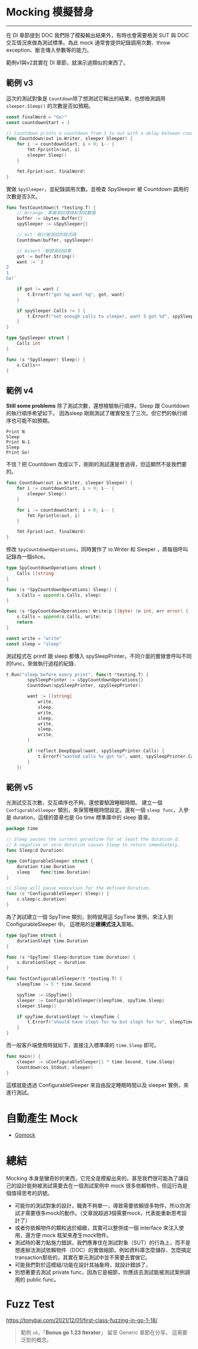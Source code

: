 # Mocking 模擬替身
---

在 DI 章節提到 DOC 我們除了模擬輸出結果外，有時也會需要檢測 SUT 與 DOC 交互情況來做為測試標準。為此 mock 通常會提供紀錄調用次數、throw exception、斷言傳入參數等的能力。

範例v1與v2其實在 DI 章節，就演示過類似的東西了。

## 範例 v3
這次的測試對象是 `Countdown`除了想測試它輸出的結果，也想檢測調用 `sleeper.Sleep()` 的次數是否如預期。
```go
const finalWord = "Go!"
const countdownStart = 3

// Countdown prints a countdown from 3 to out with a delay between count provided by Sleeper.
func Countdown(out io.Writer, sleeper Sleeper) {
	for i := countdownStart; i > 0; i-- {
		fmt.Fprintln(out, i)
		sleeper.Sleep()
	}

	fmt.Fprint(out, finalWord)
}
```

實做 `SpySleeper`，並紀錄調用次數。並檢查 SpySleeper 被 Countdown 調用的次數是否3次。
```go
func TestCountdown(t *testing.T) {
	// Arrange：準備測試環境和測試數據
	buffer := &bytes.Buffer{}
	spySleeper := &SpySleeper{}

	// Act：執行被測試的程式碼
	Countdown(buffer, spySleeper)

	// Assert：驗證測試結果
	got := buffer.String()
	want := `3
2
1
Go!`

	if got != want {
		t.Errorf("got %q want %q", got, want)
	}

	if spySleeper.Calls != 3 {
		t.Errorf("not enough calls to sleeper, want 3 got %d", spySleeper.Calls)
	}
}

type SpySleeper struct {
	Calls int
}

func (s *SpySleeper) Sleep() {
	s.Calls++
}
```

## 範例 v4
**Still some problems**
除了測試次數，還想檢驗執行順序。Sleep 跟 Countdown 的執行順序希望如下。
因為sleep 剛剛測試了確實發生了三次。但它們的執行順序也可能不如預期。
```
Print N
Sleep
Print N-1
Sleep
Print Go!
```

不信？把 Countdown 改成以下，剛剛的測試還是會過得，但這顯然不是我們要的。
```go
func Countdown(out io.Writer, sleeper Sleeper) {
	for i := countdownStart; i > 0; i-- {
		sleeper.Sleep()
	}

	for i := countdownStart; i > 0; i-- {
		fmt.Fprintln(out, i)
	}

	fmt.Fprint(out, finalWord)
}
```

修改 `SpyCountdownOperations`，同時實作了 io.Writer 和 Sleeper ，將每個呼叫記錄為一個slice。
```go
type SpyCountdownOperations struct {
	Calls []string
}

func (s *SpyCountdownOperations) Sleep() {
	s.Calls = append(s.Calls, sleep)
}

func (s *SpyCountdownOperations) Write(p []byte) (n int, err error) {
	s.Calls = append(s.Calls, write)
	return
}

const write = "write"
const sleep = "sleep"
```

測試程式在 printf 跟 sleep 都傳入 spySleepPrinter。不同介面的實做會呼叫不同的func，來做執行過程的紀錄．
```go
t.Run("sleep before every print", func(t *testing.T) {
		spySleepPrinter := &SpyCountdownOperations{}
		Countdown(spySleepPrinter, spySleepPrinter)

		want := []string{
			write,
			sleep,
			write,
			sleep,
			write,
			sleep,
			write,
		}

		if !reflect.DeepEqual(want, spySleepPrinter.Calls) {
			t.Errorf("wanted calls %v got %v", want, spySleepPrinter.Calls)
		}
	})
```

## 範例 v5
光測試交互次數，交互順序也不夠，還想要驗證睡眠時間。
建立一個 `ConfigurableSleeper` 類別，來保管睡眠時間設定。還有一個 `sleep func`，入參是 duration，這樣的簽章也是 Go time 標準庫中的 sleep 簽章。
```go
package time

// Sleep pauses the current goroutine for at least the duration d.
// A negative or zero duration causes Sleep to return immediately.
func Sleep(d Duration)
```

```go
type ConfigurableSleeper struct {
	duration time.Duration
	sleep    func(time.Duration)
}

// Sleep will pause execution for the defined Duration.
func (c *ConfigurableSleeper) Sleep() {
	c.sleep(c.duration)
}
```

為了測試建立一個 SpyTime 類別，到時就用這 SpyTime 實例，來注入到 ConfigurableSleeper 中。
這裡用的是**建構式注入**策略。
```go
type SpyTime struct {
	durationSlept time.Duration
}

func (s *SpyTime) Sleep(duration time.Duration) {
	s.durationSlept = duration
}

func TestConfigurableSleeper(t *testing.T) {
	sleepTime := 5 * time.Second

	spyTime := &SpyTime{}
	sleeper := ConfigurableSleeper{sleepTime, spyTime.Sleep}
	sleeper.Sleep()

	if spyTime.durationSlept != sleepTime {
		t.Errorf("should have slept for %v but slept for %v", sleepTime, spyTime.durationSlept)
	}
}
```

而一般客戶端使用時就如下，直接注入標準庫的 `time.Sleep` 即可。
```go
func main() {
	sleeper := &ConfigurableSleeper{1 * time.Second, time.Sleep}
	Countdown(os.Stdout, sleeper)
}
```

這樣就能透過 ConfigurableSleeper 來自由設定睡眠時間以及 sleeper 實例，來進行測試。



# 自動產生 Mock

- [Gomock](https://github.com/uber-go/mock)

# 總結
Mocking 本身是蠻奇妙的東西，它完全是模擬出來的。甚至我們很可能為了讓自己的設計能夠被測試需要去在一個測試案例中 mock 很多依賴物件，但這行為是個值得思考的訊號。
- 可能你的測試對象的設計，職責不夠單一，導致需要依賴很多物件，所以你測試才需要很多mock的動作。（文章說超過3個需要mock，代表能重新思考設計了）
- 或者你依賴物件的顆粒過於細緻，其實可以整併成一個 interface 來注入使用，還方便 mock 框架來產生mock物件。
- 測試時的著力點施力錯誤，我們應專住在測試對象（SUT）的行為上，而不是想進辦法測試依賴物件（DOC）的實做細節。例如資料庫怎麼儲存、怎麼搞定transaction那些的，其實在單元測試中並不需要去實做它。
- 可能我們對於這模組/功能在設計其抽象時，就設計錯誤了。
- 別想著要去測試 private func，因為它是細節，你應該去測試能被測試案例調用的 public func。

# Fuzz Test
https://tonybai.com/2021/12/01/first-class-fuzzing-in-go-1-18/


> 範例 `v6`，「**Bonus go 1.23 Iterator**」 留至 Generic 章節在分享。
> 這需要泛型的概念。